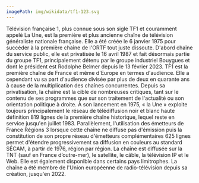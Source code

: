 ```yaml
---
imagePath: img/wikidata/tf1-123.svg
---
```


Télévision française 1, plus connue sous son sigle TF1 et couramment appelé La Une, est la première et plus ancienne chaîne de télévision généraliste nationale française. Elle a été créée le 6 janvier 1975 pour succéder à la première chaîne de l'ORTF tout juste dissoute. D'abord chaîne du service public, elle est privatisée le 16 avril 1987 et fait désormais partie du groupe TF1, principalement détenu par le groupe industriel Bouygues et dont le président est Rodolphe Belmer depuis le 13 février 2023.
TF1 est la première chaîne de France et même d'Europe en termes d'audience. Elle a cependant vu sa part d'audience divisée par plus de deux en quarante ans à cause de la multiplication des chaînes concurrentes. Depuis sa privatisation, la chaîne est la cible de nombreuses critiques, tant sur le contenu de ses programmes que sur son traitement de l'actualité ou son orientation politique à droite.
À son lancement en 1975, « la Une » exploite toujours principalement le réseau de télédiffusion noir et blanc haute définition 819 lignes de la première chaîne historique, lequel reste en service jusqu'en juillet 1983. Parallèlement, l'utilisation des émetteurs de France Régions 3 lorsque cette chaîne ne diffuse pas d'émission puis la constitution de son propre réseau d'émetteurs complémentaires 625 lignes permet d'étendre progressivement sa diffusion en couleurs au standard SÉCAM, à partir de 1976, région par région.
La chaîne est diffusée sur la TNT (sauf en France d’outre-mer), le satellite, le câble, la télévision IP et le Web. Elle est également disponible dans certains pays limitrophes.
La chaîne a été membre de l'Union européenne de radio-télévision depuis sa création, jusqu'en 2022.
